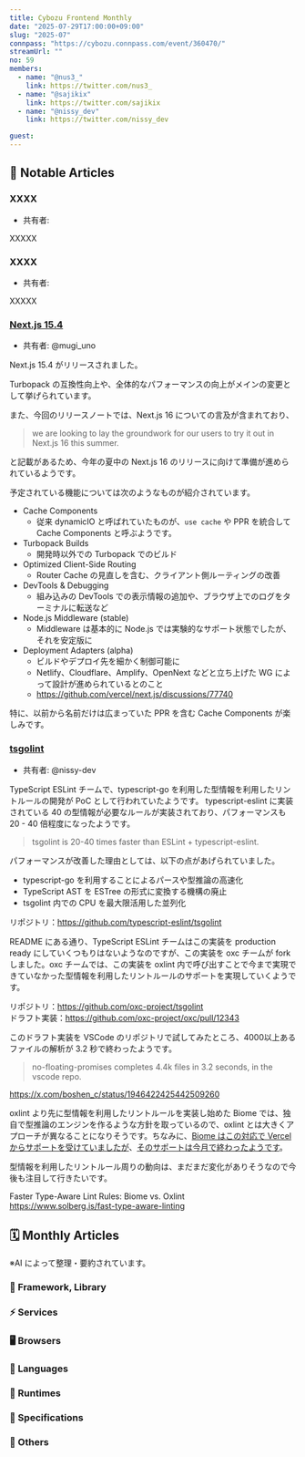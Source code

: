 ```yaml
---
title: Cybozu Frontend Monthly
date: "2025-07-29T17:00:00+09:00"
slug: "2025-07"
connpass: "https://cybozu.connpass.com/event/360470/"
streamUrl: ""
no: 59
members:
  - name: "@nus3_"
    link: https://twitter.com/nus3_
  - name: "@sajikix"
    link: https://twitter.com/sajikix
  - name: "@nissy_dev"
    link: https://twitter.com/nissy_dev

guest:
---
```


## 👀 Notable Articles

### XXXX

- 共有者:

XXXXX

### XXXX

- 共有者:

XXXXX

### [Next.js 15.4](https://nextjs.org/blog/next-15-4)

- 共有者: @mugi_uno

Next.js 15.4 がリリースされました。

Turbopack の互換性向上や、全体的なパフォーマンスの向上がメインの変更として挙げられています。

また、今回のリリースノートでは、Next.js 16 についての言及が含まれており、

> we are looking to lay the groundwork for our users to try it out in Next.js 16 this summer.

と記載があるため、今年の夏中の Next.js 16 のリリースに向けて準備が進められているようです。

予定されている機能については次のようなものが紹介されています。

- Cache Components
  - 従来 dynamicIO と呼ばれていたものが、`use cache` や PPR を統合して Cache Components と呼ぶようです。
- Turbopack Builds
  - 開発時以外での Turbopack でのビルド
- Optimized Client-Side Routing
  - Router Cache の見直しを含む、クライアント側ルーティングの改善
- DevTools & Debugging
  - 組み込みの DevTools での表示情報の追加や、ブラウザ上でのログをターミナルに転送など
- Node.js Middleware (stable)
  - Middleware は基本的に Node.js では実験的なサポート状態でしたが、それを安定版に
- Deployment Adapters (alpha)
  - ビルドやデプロイ先を細かく制御可能に
  - Netlify、Cloudflare、Amplify、OpenNext などと立ち上げた WG によって設計が進められているとのこと
  - https://github.com/vercel/next.js/discussions/77740

特に、以前から名前だけは広まっていた PPR を含む Cache Components が楽しみです。


### [tsgolint](https://github.com/oxc-project/tsgolint)

- 共有者: @nissy-dev

TypeScript ESLint チームで、typescript-go を利用した型情報を利用したリントルールの開発が PoC として行われていたようです。
typescript-eslint に実装されている 40 の型情報が必要なルールが実装されており、パフォーマンスも 20 - 40 倍程度になったようです。

> tsgolint is 20-40 times faster than ESLint + typescript-eslint.

パフォーマンスが改善した理由としては、以下の点があげられていました。

- typescript-go を利用することによるパースや型推論の高速化
- TypeScript AST を ESTree の形式に変換する機構の廃止
- tsgolint 内での CPU を最大限活用した並列化

リポジトリ：https://github.com/typescript-eslint/tsgolint

README にある通り、TypeScript ESLint チームはこの実装を production ready にしていくつもりはないようなのですが、この実装を oxc チームが fork しました。oxc チームでは、この実装を oxlint 内で呼び出すことで今まで実現できていなかった型情報を利用したリントルールのサポートを実現していくようです。

リポジトリ：https://github.com/oxc-project/tsgolint  
ドラフト実装：https://github.com/oxc-project/oxc/pull/12343

このドラフト実装を VSCode のリポジトリで試してみたところ、4000以上あるファイルの解析が 3.2 秒で終わったようです。

> no-floating-promises completes 4.4k files in 3.2 seconds, in the vscode repo.

https://x.com/boshen_c/status/1946422425442509260

oxlint より先に型情報を利用したリントルールを実装し始めた Biome では、独自で型推論のエンジンを作るような方針を取っているので、oxlint とは大きくアプローチが異なることになりそうです。ちなみに、[Biome はこの対応で Vercel からサポートを受けていましたが](https://biomejs.dev/ja/blog/vercel-partners-biome-type-inference/)、[そのサポートは今月で終わったようです](https://github.com/biomejs/biome/pull/6854)。

型情報を利用したリントルール周りの動向は、まだまだ変化がありそうなので今後も注目して行きたいです。

Faster Type-Aware Lint Rules: Biome vs. Oxlint  
https://www.solberg.is/fast-type-aware-linting

## 🗓 Monthly Articles

※AI によって整理・要約されています。

### 📖 Framework, Library

### ⚡️ Services

### 🖥 Browsers

### 💬 Languages

### 🤖 Runtimes

### 📝 Specifications

### 🦆 Others
